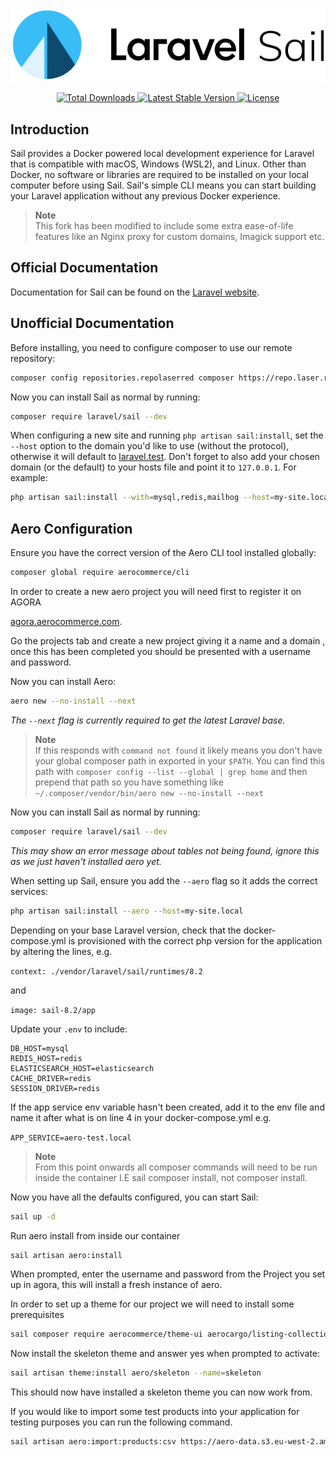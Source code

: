 <p align="center"><img src="https://github.com/laravel/sail/raw/HEAD/art/logo.svg" alt="Logo Laravel Sail"></p>

<p align="center">
    <a href="https://packagist.org/packages/laravel/sail">
        <img src="https://img.shields.io/packagist/dt/laravel/sail" alt="Total Downloads">
    </a>
    <a href="https://packagist.org/packages/laravel/sail">
        <img src="https://img.shields.io/packagist/v/laravel/sail" alt="Latest Stable Version">
    </a>
    <a href="https://packagist.org/packages/laravel/sail">
        <img src="https://img.shields.io/packagist/l/laravel/sail" alt="License">
    </a>
</p>

## Introduction

Sail provides a Docker powered local development experience for Laravel that is compatible with macOS, Windows (WSL2), and Linux. Other than Docker, no software or libraries are required to be installed on your local computer before using Sail. Sail's simple CLI means you can start building your Laravel application without any previous Docker experience.

> **Note**  
> This fork has been modified to include some extra ease-of-life features like an Nginx proxy for custom domains, Imagick support etc.

## Official Documentation

Documentation for Sail can be found on the [Laravel website](https://laravel.com/docs/sail).

## Unofficial Documentation

Before installing, you need to configure composer to use our remote repository:

```bash
composer config repositories.repolaserred composer https://repo.laser.red
```

Now you can install Sail as normal by running:

```bash
composer require laravel/sail --dev
```

When configuring a new site and running `php artisan sail:install`, set the `--host` option to the domain you'd like to use (without the protocol), otherwise it will default to [laravel.test](http://laravel.test). Don't forget to also add your chosen domain (or the default) to your hosts file and point it to `127.0.0.1`. For example:

```bash
php artisan sail:install --with=mysql,redis,mailhog --host=my-site.local
```

## Aero Configuration

Ensure you have the correct version of the Aero CLI tool installed globally:

```bash
composer global require aerocommerce/cli
```

In order to create a new aero project you will need first to register it on AGORA 

[agora.aerocommerce.com]( https://agora.aerocommerce.com).

Go the projects tab and create a new project giving it a name and a domain , once this has been completed you should be presented with a username and password.

Now you can install Aero:

```bash
aero new --no-install --next
```
_The `--next` flag is currently required to get the latest Laravel base._

> **Note**  
> If this responds with `command not found` it likely means you don't have your global composer path in exported in your `$PATH`. You can find this path with `composer config --list --global | grep home` and then prepend that path so you have something like `~/.composer/vendor/bin/aero new --no-install --next`

Now you can install Sail as normal by running:

```bash
composer require laravel/sail --dev
```

_This may show an error message about tables not being found, ignore this as we just haven't installed aero yet._

When setting up Sail, ensure you add the `--aero` flag so it adds the correct services: 

```bash
php artisan sail:install --aero --host=my-site.local
```

Depending on your base Laravel version, check that the docker-compose.yml is provisioned with the correct php version for the application by altering the lines, e.g. 

`context: ./vendor/laravel/sail/runtimes/8.2`

and 

`image: sail-8.2/app `

Update your `.env` to include:
```Dotenv
DB_HOST=mysql
REDIS_HOST=redis
ELASTICSEARCH_HOST=elasticsearch
CACHE_DRIVER=redis
SESSION_DRIVER=redis
```

If the app service env variable hasn't been created, add it to the env file and name it after what is on line 4 in your docker-compose.yml e.g.

`APP_SERVICE=aero-test.local`

> **Note**  
> From this point onwards all composer commands will need to be run inside the container I.E sail composer install, not composer install.


Now you have all the defaults configured, you can start Sail:
```bash
sail up -d
```

Run aero install from inside our container
```bash
sail artisan aero:install
```

When prompted, enter the username and password from the Project you set up in agora, this will install a fresh instance of aero.

In order to set up a theme for our project we will need to install some prerequisites

```bash
sail composer require aerocommerce/theme-ui aerocargo/listing-collections aerocommerce/account-area aerocommerce/components
```

Now install the skeleton theme and answer yes when prompted to activate:

```bash
sail artisan theme:install aero/skeleton --name=skeleton
```

This should now have installed a skeleton theme you can now work from.

If you would like to import some test products into your application for testing purposes you can run the following command.

```bash
sail artisan aero:import:products:csv https://aero-data.s3.eu-west-2.amazonaws.com/furniture.csv
```
